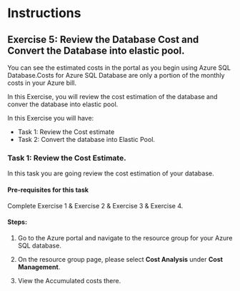 # Instructions

## Exercise 5: Review the Database Cost and Convert the Database into elastic pool.

You can see the estimated costs in the portal as you begin using Azure SQL Database.Costs for Azure SQL Database are only a portion of the monthly costs in your Azure bill. 

In this Exercise, you will review the cost estimation of the database and conver the database into elastic pool.

In this Exercise you will have:

  + Task 1: Review the Cost estimate
  + Task 2: Convert the database into Elastic Pool.

### Task 1: Review the Cost Estimate.

In this task you are going review the cost estimation of your database.

#### Pre-requisites for this task

Complete Exercise 1 & Exercise 2 & Exercise 3 & Exercise 4.

#### Steps:

1. Go to the Azure portal and navigate to the resource group for your Azure SQL database. 

2. On the resource group page, please select **Cost Analysis** under **Cost Management**.

3. View the Accumulated costs there.

